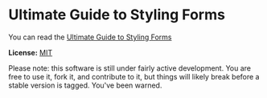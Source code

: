 # Ultimate Guide to Styling Forms

You can read the [Ultimate Guide to Styling Forms](http://www.wpsitecare.com/css-form-styling)  

__License:__ [MIT](https://github.com/wpsitecare/article-styling-forms/blob/master/LICENSE)

Please note: this software is still under fairly active development. You are free to use it, fork it, and contribute to it, but things will likely break before a stable version is tagged. You've been warned.